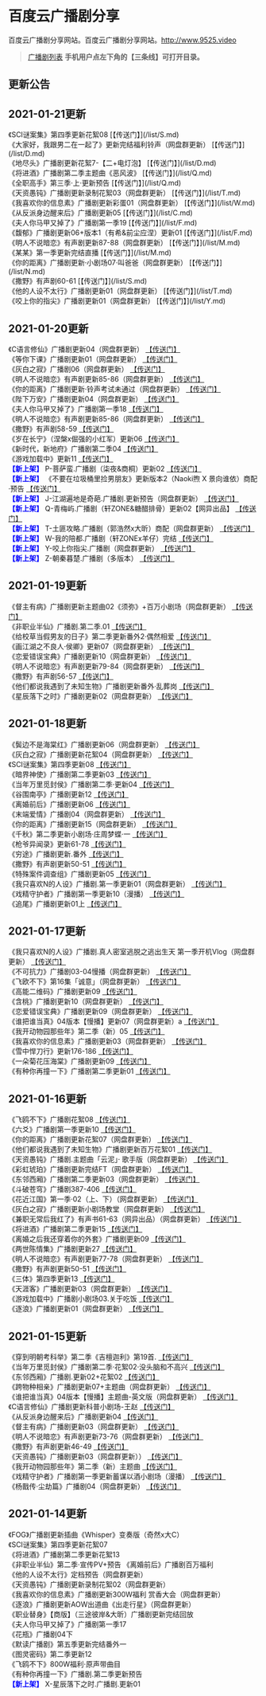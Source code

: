 百度云广播剧分享
==================
百度云广播剧分享网站。百度云广播剧分享网站。<http://www.9525.video>

>[广播剧列表](/list/) **手机用户点左下角的【三条线】可打开目录。**


<h2>更新公告</h2>
<h2>2021-01-21更新</h2>
《SCI谜案集》第四季更新花絮08  [【传送门】](/list/S.md)</br>
《大家好，我跟男二在一起了》更新完结福利铃声（网盘群更新）  [【传送门】](/list/D.md)</br>
《地尽头》广播剧更新花絮7-【二+电灯泡】  [【传送门】](/list/D.md)</br>
《将进酒》广播剧第二季主题曲《恶风波》  [【传送门】](/list/Q.md)</br>
《全职高手》第三季·上·更新预告  [【传送门】](/list/Q.md)</br>
《天资愚钝》广播剧更新录制花絮03（网盘群更新）  [【传送门】](/list/T.md)</br>
《我喜欢你的信息素》广播剧更新彩蛋01（网盘群更新）  [【传送门】](/list/W.md)</br>
《从反派身边醒来后》广播剧更新05  [【传送门】](/list/C.md)</br>
《夫人你马甲又掉了》广播剧第一季19  [【传送门】](/list/F.md)</br>
《馥郁》广播剧更新06+版本1（有希&前尘应涅）更新01  [【传送门】](/list/F.md)</br>
《明人不说暗恋》有声剧更新87-88（网盘群更新）  [【传送门】](/list/M.md)</br>
《某某》第一季更新完结直播  [【传送门】](/list/M.md)</br>
《你的距离》广播剧更新·小剧场07·叫爸爸（网盘群更新）  [【传送门】](/list/N.md)</br>
《撒野》有声剧60-61  [【传送门】](/list/S.md)</br>
《他的人设不太行》广播剧更新01（网盘群更新）  [【传送门】](/list/T.md)</br>
《咬上你的指尖》广播剧更新01（网盘群更新）  [【传送门】](/list/Y.md)</br>


<h2>2021-01-20更新</h2>

《C语言修仙》广播剧更新04（网盘群更新）  [【传送门】](/list/C.md)</br>
《等你下课》广播剧更新01（网盘群更新）  [【传送门】](/list/D.md)</br>
《灰白之寂》广播剧06（网盘群更新）  [【传送门】](/list/H.md)</br>
《明人不说暗恋》有声剧更新85-86（网盘群更新）  [【传送门】](/list/M.md)</br>
《你的距离》广播剧更新·铃声考试未通过（网盘群更新）  [【传送门】](/list/N.md)</br>
《陛下万安》广播剧更新04（网盘群更新）  [【传送门】](/list/B.md)</br>
《夫人你马甲又掉了》广播剧第一季18  [【传送门】](/list/F.md)</br>
《明人不说暗恋》有声剧更新85-86（网盘群更新）  [【传送门】](/list/M.md)</br>
《撒野》有声剧58-59  [【传送门】](/list/S.md)</br>
《岁在长宁》（涅槃x倔强的小红军）更新06  [【传送门】](/list/S.md)</br>
《新时代，新地府》广播剧第二季04  [【传送门】](/list/X.md)</br>
《游戏加载中》更新11  [【传送门】](/list/Y.md)</br>
**<font color='blue'>【新上架】</font>** P-菩萨蛮.广播剧（柒夜&商桐）更新02  [【传送门】](/list/P.md)</br>
**<font color='blue'>【新上架】</font>** 《不要在垃圾桶里捡男朋友》更新版本2（Naoki煦 X 景向谁依）商配·预告  [【传送门】](/list/B.md)</br>
**<font color='blue'>【新上架】</font>** J-江湖遍地是奇葩.广播剧.更新预告（网盘群更新）  [【传送门】](/list/J.md)</br>
**<font color='blue'>【新上架】</font>** Q-青梅屿.广播剧（轩ZONE&糖醋排骨）更新02【网异出品】  [【传送门】](/list/Q.md)</br>
**<font color='blue'>【新上架】</font>** T-土匪攻略.广播剧（郭浩然x大昕）商配（网盘群更新）  [【传送门】](/list/T.md)</br>
**<font color='blue'>【新上架】</font>** W-我的陪都.广播剧（轩ZONEx羊仔）完结  [【传送门】](/list/W.md)</br>
**<font color='blue'>【新上架】</font>** Y-咬上你指尖.广播剧（网盘群更新）  [【传送门】](/list/Y.md)</br>
**<font color='blue'>【新上架】</font>** Z-朝秦暮楚.广播剧（多版本）  [【传送门】](/list/Z.md)</br>
<h2></h2>
<h2>2021-01-19更新</h2>

《督主有病》广播剧更新主题曲02《须弥》+百万小剧场（网盘群更新）  [【传送门】](/list/B.md)</br>
《非职业半仙》广播剧.第二季.01  [【传送门】](/list/B.md)</br>
《给校草当假男友的日子》第二季更新番外2·偶然相爱  [【传送门】](/list/B.md)</br>
《画江湖之不良人·侯卿》更新07（网盘群更新）  [【传送门】](/list/B.md)</br>
《恋爱错误宝典》广播剧更新10（网盘群更新）  [【传送门】](/list/B.md)</br>
《明人不说暗恋》有声剧更新79-84（网盘群更新）  [【传送门】](/list/B.md)</br>
《撒野》有声剧56-57  [【传送门】](/list/B.md)</br>
《他们都说我遇到了未知生物》广播剧更新番外·乱葬岗  [【传送门】](/list/B.md)</br>
《星辰落下之时》广播剧更新02（网盘群更新）  [【传送门】](/list/B.md)</br>
<h2></h2>
<h2>2021-01-18更新</h2>

《鬓边不是海棠红》广播剧更新06（网盘群更新）  [【传送门】](/list/B.md)</br>
《灰白之寂》广播剧更新花絮04（网盘群更新） [【传送门】](/list/H.md)</br>
《SCI谜案集》第四季更新08 [【传送门】](/list/S.md)</br>
《暗界神使》广播剧第二季更新03 [【传送门】](/list/A.md)</br>
《当年万里觅封侯》广播剧第二季·更新04 [【传送门】](/list/D.md)</br>
《谷围南亭》广播剧更新12  [【传送门】](/list/G.md)</br>
《离婚前后》广播剧更新06  [【传送门】](/list/L.md)</br>
《末端爱情》广播剧04（网盘群更新） [【传送门】](/list/M.md)</br>
《你的距离》广播剧更新15（网盘群更新） [【传送门】](/list/N.md)</br>
《千秋》第二季更新小剧场·庄周梦蝶·一  [【传送门】](/list/Q.md)</br>
《枪爷异闻录》更新61-78 [【传送门】](/list/Q.md)</br>
《穷途》广播剧更新.番外 [【传送门】](/list/Q.md)</br>
《撒野》有声剧更新50-51  [【传送门】](/list/S.md)</br>
《特殊案件调查组》广播剧更新05  [【传送门】](/list/T.md)</br>
《我只喜欢N的人设》广播剧.第一季更新01（网盘群更新）  [【传送门】](/list/W.md)</br>
《戏精守护者》广播剧第一季更新10（漫播） [【传送门】](/list/X.md)</br>
《追尾》广播剧更新01上 [【传送门】](/list/Z.md)</br>
<h2></h2>
<h2>2021-01-17更新</h2>

《我只喜欢N的人设》广播剧.真人密室逃脱之逃出生天 第一季开机Vlog（网盘群更新）  [【传送门】](/list/W.md)</br>
《不可抗力》广播剧03-04慢播（网盘群更新）  [【传送门】](/list/B.md)</br>
《飞欧不下》第16集「诚意」（网盘群更新）  [【传送门】](/list/F.md)</br>
《高能二维码》广播剧更新09  [【传送门】](/list/G.md)</br>
《含桃》广播剧更新10（网盘群更新）  [【传送门】](/list/H.md)</br>
《恋爱错误宝典》广播剧更新09（网盘群更新）  [【传送门】](/list/L.md)</br>
《谁把谁当真》04版本【慢播】更新07（网盘群更新）a  [【传送门】](/list/S.md)</br>
《我开动物园那些年》第二季（新）05  [【传送门】](/list/W.md)</br>
《我喜欢你的信息素》广播剧更新03（网盘群更新）  [【传送门】](/list/W.md)</br>
《雪中悍刀行》更新176-186  [【传送门】](/list/X.md)</br>
《一朵菊花压海棠》广播剧更新09  [【传送门】](/list/Y.md)</br>
《有种你再撞一下》广播剧第二季更新01  [【传送门】](/list/Y.md)</br>
<h2></h2>
<h2>2021-01-16更新</h2>

《飞鸥不下》广播剧花絮08  [【传送门】](/list/F.md)</br>
《六爻》广播剧第一季更新10  [【传送门】](/list/L.md)</br>
《你的距离》广播剧更新花絮07（网盘群更新）  [【传送门】](/list/N.md)</br>
《他们都说我遇到了未知生物》广播剧更新百万花絮01  [【传送门】](/list/T.md)</br>
《天资愚钝》广播剧.主题曲「云泥」· 歌手版（网盘群更新）  [【传送门】](/list/T.md)</br>
《彩虹琥珀》广播剧更新完结FT（网盘群更新）  [【传送门】](/list/C.md)</br>
《东邻西厢》广播剧第二季更新03（网盘群更新）  [【传送门】](/list/D.md)</br>
《斗破苍穹》广播剧387-406  [【传送门】](/list/D.md)</br>
《花近江国》第一季·02（上、下）（网盘群更新）  [【传送门】](/list/H.md)</br>
《灰白之寂》广播剧更新小剧场教堂（网盘群更新）  [【传送门】](/list/H.md)</br>
《兼职无常后我红了》有声书61-63（网异出品）（网盘群更新）  [【传送门】](/list/J.md)</br>
《将进酒》广播剧第二季更新15  [【传送门】](/list/Q.md)</br>
《离婚之后我还穿着你的外套》广播剧更新09  [【传送门】](/list/L.md)</br>
《两世陈情集》广播剧更新27  [【传送门】](/list/L.md)</br>
《明人不说暗恋》有声剧更新77-78（网盘群更新）  [【传送门】](/list/M.md)</br>
《撒野》有声剧更新50-51  [【传送门】](/list/S.md)</br>
《三体》第四季更新13  [【传送门】](/list/S.md)</br>
《天涯客》广播剧更新03（网盘群更新）  [【传送门】](/list/T.md)</br>
《游戏加载中》广播剧小剧场03.关于吃饭  [【传送门】](/list/Y.md)</br>
《逐浪》广播剧更新01（网盘群更新）  [【传送门】](/list/Z.md)</br>
<h2></h2>
<h2>2021-01-15更新</h2>

《穿到明朝考科举》第二季《吉檀迦利》第19首.   [【传送门】](/list/C.md)</br>
《当年万里觅封侯》广播剧第二季·花絮02·没头脑和不高兴   [【传送门】](/list/D.md)</br>
《东邻西厢》广播剧.更新02+花絮02   [【传送门】](/list/D.md)</br>
《跨物种相亲》广播剧更新07+主题曲（网盘群更新）   [【传送门】](/list/K.md)</br>
《谁把谁当真》04版本【慢播】主题曲-英文版（网盘群更新）   [【传送门】](/list/S.md)</br>
《C语言修仙》广播剧更新科普小剧场-王赵   [【传送门】](/list/C.md)</br>
《从反派身边醒来后》广播剧更新04   [【传送门】](/list/C.md)</br>
《督主有病》广播剧更新03（网盘群更新）   [【传送门】](/list/D.md)</br>
《明人不说暗恋》有声剧更新73-76（网盘群更新）   [【传送门】](/list/M.md)</br>
《撒野》有声剧更新46-49   [【传送门】](/list/S.md)</br>
《天资愚钝》广播剧更新03（网盘群更新））   [【传送门】](/list/T.md)</br>
《我开动物园那些年》第二季（新）主题曲   [【传送门】](/list/W.md)</br>
《戏精守护者》广播剧第一季更新蓄谋以酒小剧场（漫播）   [【传送门】](/list/X.md)</br>
《杨戬传·尘劫篇》广播剧04（网盘群更新）   [【传送门】](/list/Y.md)</br>
<h2></h2>
<h2>2021-01-14更新</h2>

《FOG》广播剧更新插曲《Whisper》变奏版（奇然x大C）</br>
《SCI谜案集》第四季更新花絮07</br>
《将进酒》广播剧第二季更新花絮13</br>
《非职业半仙》第二季·宣传PV+预告
《离婚前后》广播剧百万福利</br>
《他的人设不太行》定档预告（网盘群更新）</br>
《天资愚钝》广播剧更新录制花絮02（网盘群更新）</br>
《我喜欢你的信息素》广播剧更新300W福利 赏香大会（网盘群更新）</br>
《逐浪》广播剧更新AOW出道曲《出走行星》（网盘群更新）</br>
《职业替身》【商版】（三途彼岸&大昕）广播剧更新完结回放</br>
《夫人你马甲又掉了》广播剧第一季17</br>
《花瓶》广播剧04下</br>
《默读广播剧》第五季更新完结番外一</br>
《图灵密码》第二季更新12</br>
《飞鸥不下》800W福利·原声带曲目</br>
《有种你再撞一下》广播剧.第二季更新预告</br>
**<font color='blue'>【新上架】</font>** X-星辰落下之时.广播剧.更新01</br>
<h2></h2>

